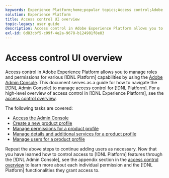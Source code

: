 ```yaml
---
keywords: Experience Platform;home;popular topics;Access control;Adobe admin console
solution: Experience Platform
title: Access control UI overview
topic-legacy: user guide
description: Access control in Adobe Experience Platform allows you to manage roles and permissions for various Platform capabilities by using the Adobe Admin Console. This document serves as a guide for how to navigate the Admin Console to manage access control for Platform.
exl-id: 6d83cbf5-c09f-4e2a-9678-b124981f8e83
---
```

# Access control UI overview

Access control in Adobe Experience Platform allows you to manage roles and permissions for various [!DNL Platform] capabilities by using the [Adobe Admin Console](https://adminconsole.adobe.com). This document serves as a guide for how to navigate the [!DNL Admin Console] to manage access control for [!DNL Platform]. For a high-level overview of access control in [!DNL Experience Platform], see the [access control overview](./../home.md).

The following tasks are covered:

- [Access the Admin Console](./browse.md)
- [Create a new product profile](./create-profile.md)
- [Manage permissions for a product profile](./permissions.md)
- [Manage details and additional services for a product profile](./details-and-services.md)
- [Manage users for a product profile](./users.md)

Repeat the above steps to continue adding users as necessary. Now that you have learned how to control access to [!DNL Platform] features through the [!DNL Admin Console], see the appendix section in the [access control overview](../home.md) to learn more about each individual permission and the [!DNL Platform] functionalities they grant access to.
